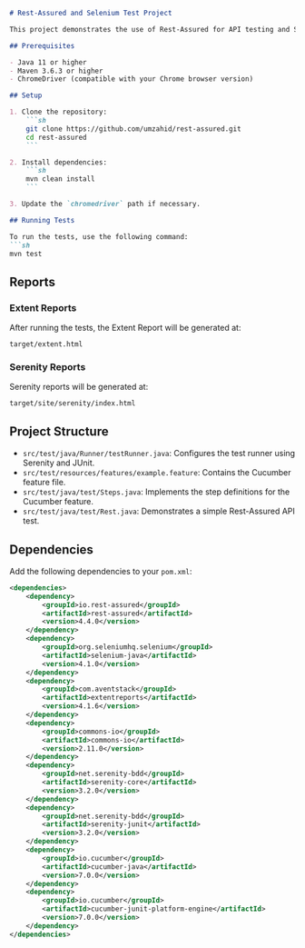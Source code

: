 
```markdown
# Rest-Assured and Selenium Test Project

This project demonstrates the use of Rest-Assured for API testing and Selenium for UI testing, integrated with Extent Reports for detailed test reporting.

## Prerequisites

- Java 11 or higher
- Maven 3.6.3 or higher
- ChromeDriver (compatible with your Chrome browser version)

## Setup

1. Clone the repository:
    ```sh
    git clone https://github.com/umzahid/rest-assured.git
    cd rest-assured
    ```

2. Install dependencies:
    ```sh
    mvn clean install
    ```

3. Update the `chromedriver` path if necessary.

## Running Tests

To run the tests, use the following command:
```sh
mvn test
```

## Reports

### Extent Reports

After running the tests, the Extent Report will be generated at:
```
target/extent.html
```

### Serenity Reports

Serenity reports will be generated at:
```
target/site/serenity/index.html
```

## Project Structure

- `src/test/java/Runner/testRunner.java`: Configures the test runner using Serenity and JUnit.
- `src/test/resources/features/example.feature`: Contains the Cucumber feature file.
- `src/test/java/test/Steps.java`: Implements the step definitions for the Cucumber feature.
- `src/test/java/test/Rest.java`: Demonstrates a simple Rest-Assured API test.

## Dependencies

Add the following dependencies to your `pom.xml`:

```xml
<dependencies>
    <dependency>
        <groupId>io.rest-assured</groupId>
        <artifactId>rest-assured</artifactId>
        <version>4.4.0</version>
    </dependency>
    <dependency>
        <groupId>org.seleniumhq.selenium</groupId>
        <artifactId>selenium-java</artifactId>
        <version>4.1.0</version>
    </dependency>
    <dependency>
        <groupId>com.aventstack</groupId>
        <artifactId>extentreports</artifactId>
        <version>4.1.6</version>
    </dependency>
    <dependency>
        <groupId>commons-io</groupId>
        <artifactId>commons-io</artifactId>
        <version>2.11.0</version>
    </dependency>
    <dependency>
        <groupId>net.serenity-bdd</groupId>
        <artifactId>serenity-core</artifactId>
        <version>3.2.0</version>
    </dependency>
    <dependency>
        <groupId>net.serenity-bdd</groupId>
        <artifactId>serenity-junit</artifactId>
        <version>3.2.0</version>
    </dependency>
    <dependency>
        <groupId>io.cucumber</groupId>
        <artifactId>cucumber-java</artifactId>
        <version>7.0.0</version>
    </dependency>
    <dependency>
        <groupId>io.cucumber</groupId>
        <artifactId>cucumber-junit-platform-engine</artifactId>
        <version>7.0.0</version>
    </dependency>
</dependencies>
```
